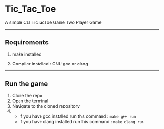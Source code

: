 # Tic_Tac_Toe

A simple CLI TicTacToe Game 
Two Player Game
 
---


## Requirements

1. make installed

2. Compiler installed : GNU gcc or clang


---
 
## Run the game

1. Clone the repo
2. Open the terminal
3. Navigate to the cloned repository
4. * If you have gcc installed run this command :
          ```make g++ run```
   * If you have clang installed run this command :
          ```make clang run``` 




 
